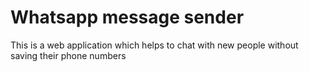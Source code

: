 
# Whatsapp message sender

This is a web application which helps to chat with new people without saving their phone numbers
